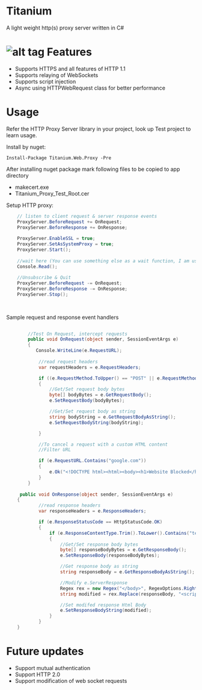 Titanium
========

A light weight http(s) proxy server written in C#

![alt tag](https://raw.githubusercontent.com/titanium007/Titanium/master/Titanium.Web.Proxy.Test/Capture.PNG)
Features
========

* Supports HTTPS and all features of HTTP 1.1 
* Supports relaying of WebSockets
* Supports script injection
* Async using HTTPWebRequest class for better performance

Usage
=====

Refer the HTTP Proxy Server library in your project, look up Test project to learn usage.

Install by nuget:

    Install-Package Titanium.Web.Proxy -Pre

After installing nuget package mark following files to be copied to app directory

* makecert.exe
* Titanium_Proxy_Test_Root.cer


Setup HTTP proxy:

```csharp
	// listen to client request & server response events
    ProxyServer.BeforeRequest += OnRequest;
    ProxyServer.BeforeResponse += OnResponse;
	
	ProxyServer.EnableSSL = true;
	ProxyServer.SetAsSystemProxy = true;
	ProxyServer.Start();
	
	//wait here (You can use something else as a wait function, I am using this as a demo)
	Console.Read();
	
	//Unsubscribe & Quit
	ProxyServer.BeforeRequest -= OnRequest;
    ProxyServer.BeforeResponse -= OnResponse;
	ProxyServer.Stop();
	
	
```
Sample request and response event handlers

```csharp
		
		//Test On Request, intercept requests
        public void OnRequest(object sender, SessionEventArgs e)
        {
           Console.WriteLine(e.RequestURL);
		   
            //read request headers
            var requestHeaders = e.RequestHeaders;

            if ((e.RequestMethod.ToUpper() == "POST" || e.RequestMethod.ToUpper() == "PUT") && e.RequestContentLength > 0)
            {
                //Get/Set request body bytes
                byte[] bodyBytes = e.GetRequestBody();
                e.SetRequestBody(bodyBytes);

                //Get/Set request body as string
                string bodyString = e.GetRequestBodyAsString();
                e.SetRequestBodyString(bodyString);

            }

            //To cancel a request with a custom HTML content
            //Filter URL

            if (e.RequestURL.Contains("google.com"))
            {
                e.Ok("<!DOCTYPE html><html><body><h1>Website Blocked</h1><p>Blocked by titanium web proxy.</p></body></html>");
            }
        }
	
	 public void OnResponse(object sender, SessionEventArgs e)
	{
            //read response headers
            var responseHeaders = e.ResponseHeaders;

            if (e.ResponseStatusCode == HttpStatusCode.OK)
            {
                if (e.ResponseContentType.Trim().ToLower().Contains("text/html"))
                {
                    //Get/Set response body bytes
                    byte[] responseBodyBytes = e.GetResponseBody();
                    e.SetResponseBody(responseBodyBytes);

                    //Get response body as string
                    string responseBody = e.GetResponseBodyAsString();

                    //Modify e.ServerResponse
                    Regex rex = new Regex("</body>", RegexOptions.RightToLeft | RegexOptions.IgnoreCase | RegexOptions.Multiline);
                    string modified = rex.Replace(responseBody, "<script type =\"text/javascript\">alert('Response was modified by this script!');</script></body>", 1);

                    //Set modifed response Html Body
                    e.SetResponseBodyString(modified);
                }
            }
	}
```
Future updates
============
* Support mutual authentication
* Support HTTP 2.0 
* Support modification of web socket requests


